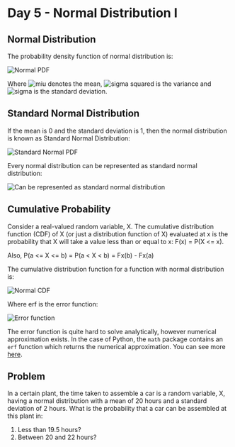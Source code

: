 # Day 5 - Normal Distribution I

## Normal Distribution

The probability density function of normal distribution is:

![Normal PDF][normal-pdf]

Where ![miu][miu-sign] denotes the mean, ![sigma squared][sigma-squared] is the variance and ![sigma][sigma-sign] is the standard deviation.

## Standard Normal Distribution

If the mean is 0 and the standard deviation is 1, then the normal distribution is known as Standard Normal Distribution:

![Standard Normal PDF][standard-normal-pdf]

Every normal distribution can be represented as standard normal distribution:

![Can be represented as standard normal distribution][general-distribution]

## Cumulative Probability

Consider a real-valued random variable, X. The cumulative distribution function (CDF) of X (or just a distribution function of X) evaluated at x is the probability that X will take a value less than or equal to x: F(x) = P(X <= x).

Also,
P(a <= X <= b) = P(a < X < b) = Fx(b) - Fx(a)

The cumulative distribution function for a function with normal distribution is:

![Normal CDF][normal-cdf]

Where erf is the error function:

![Error function][erf]

The error function is quite hard to solve analytically, however numerical approximation exists. In the case of Python, the `math` package contains an `erf` function which returns the numerical approximation. You can see more [here](https://en.wikipedia.org/wiki/Error_function).

## Problem

In a certain plant, the time taken to assemble a car is a random variable, X, having a normal distribution with a mean of 20 hours and a standard deviation of 2 hours. What is the probability that a car can be assembled at this plant in:

1. Less than 19.5 hours?
2. Between 20 and 22 hours?


[normal-pdf]: https://wikimedia.org/api/rest_v1/media/math/render/svg/00cb9b2c9b866378626bcfa45c86a6de2f2b2e40
[normal-cdf]: https://wikimedia.org/api/rest_v1/media/math/render/svg/c7831a9a5f630df7170fa805c186f4c53219ca36
[standard-normal-pdf]: https://wikimedia.org/api/rest_v1/media/math/render/svg/3123d8dd4c3386afe9fac119fed2cfaf7ce9f336
[sigma-sign]: https://wikimedia.org/api/rest_v1/media/math/render/svg/59f59b7c3e6fdb1d0365a494b81fb9a696138c36
[sigma-squared]: https://wikimedia.org/api/rest_v1/media/math/render/svg/53a5c55e536acf250c1d3e0f754be5692b843ef5
[miu-sign]: https://wikimedia.org/api/rest_v1/media/math/render/svg/9fd47b2a39f7a7856952afec1f1db72c67af6161
[general-distribution]: https://wikimedia.org/api/rest_v1/media/math/render/svg/29ad1537690c6dca78c0a0834983bcd08c085aaf
[erf]: https://wikimedia.org/api/rest_v1/media/math/render/svg/798f66b5cdff60dd15cfd8a1b3c711c42d434d6c